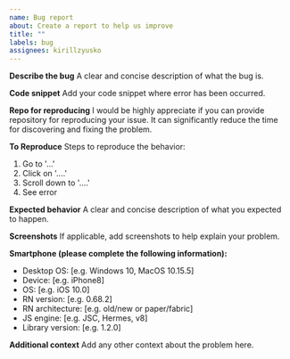 ```yaml
---
name: Bug report
about: Create a report to help us improve
title: ""
labels: bug
assignees: kirillzyusko
---
```


**Describe the bug**
A clear and concise description of what the bug is.

**Code snippet**
Add your code snippet where error has been occurred.

**Repo for reproducing**
I would be highly appreciate if you can provide repository for reproducing your issue. It can significantly reduce the time for discovering and fixing the problem.

**To Reproduce**
Steps to reproduce the behavior:

1. Go to '...'
2. Click on '....'
3. Scroll down to '....'
4. See error

**Expected behavior**
A clear and concise description of what you expected to happen.

**Screenshots**
If applicable, add screenshots to help explain your problem.

**Smartphone (please complete the following information):**

- Desktop OS: [e.g. Windows 10, MacOS 10.15.5]
- Device: [e.g. iPhone8]
- OS: [e.g. iOS 10.0]
- RN version: [e.g. 0.68.2]
- RN architecture: [e.g. old/new or paper/fabric]
- JS engine: [e.g. JSC, Hermes, v8]
- Library version: [e.g. 1.2.0]

**Additional context**
Add any other context about the problem here.
